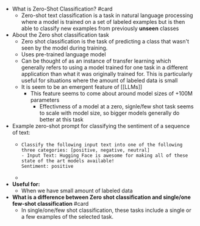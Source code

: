 - What is Zero-Shot Classification? #card
	- Zero-shot text classification is a task in natural language processing where a model is trained on a set of labeled examples but is then able to classify new examples from previously **unseen** classes
- About the Zero shot classification task
	- Zero shot classification is the task of predicting a class that wasn't seen by the model during training.
	- Uses pre-trained language model
	- Can be thought of as an instance of transfer learning which generally refers to using a model trained for one task in a different application than what it was originally trained for. 
	  This is particularly useful for situations where the amount of labeled data is small
	- It is seem to be an emergent feature of [[LLMs]]
		- This feature seems to come about around model sizes of +100M parameters
			- Effectivness of a model at a zero, signle/few shot task seems to scale with model size,
			  so bigger models generally do better at this task
- Example zero-shot prompt for classifying the sentiment of a sequence of text:
	- ```
	  Classify the following input text into one of the following three categories: [positive, negative, neutral]
	  - Input Text: Hugging Face is awesome for making all of these
	  state of the art models available!
	  Sentiment: positive
	  ```
	-
- **Useful for:**
	- When we have small amount of labeled data
- **What is a difference between Zero shot classification and single/one few-shot classification** #card
	- In single/one/few shot classification, these tasks include a single or a few examples of the selected task.